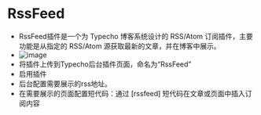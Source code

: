 # RssFeed
- RssFeed插件是一个为 Typecho 博客系统设计的 RSS/Atom 订阅插件，主要功能是从指定的 RSS/Atom 源获取最新的文章，并在博客中展示。
- ![image](https://github.com/user-attachments/assets/b9982fa4-cbde-41da-9155-d3382eaee595)
- 将插件上传到Typecho后台插件页面，命名为“RssFeed”
- 启用插件
- 后台配置需要展示的rss地址。
- 在需要展示的页面配置短代码：通过 [rssfeed] 短代码在文章或页面中插入订阅内容
